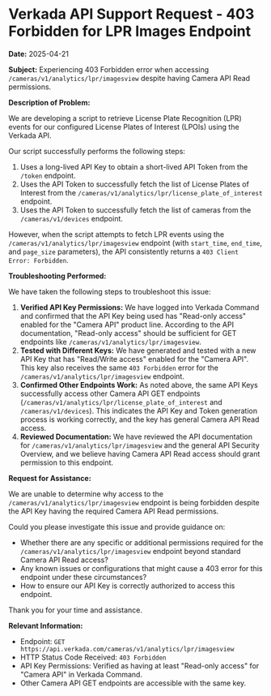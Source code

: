 # Verkada API Support Request - 403 Forbidden for LPR Images Endpoint

**Date:** 2025-04-21

**Subject:** Experiencing 403 Forbidden error when accessing `/cameras/v1/analytics/lpr/imagesview` despite having Camera API Read permissions.

**Description of Problem:**

We are developing a script to retrieve License Plate Recognition (LPR) events for our configured License Plates of Interest (LPOIs) using the Verkada API.

Our script successfully performs the following steps:
1.  Uses a long-lived API Key to obtain a short-lived API Token from the `/token` endpoint.
2.  Uses the API Token to successfully fetch the list of License Plates of Interest from the `/cameras/v1/analytics/lpr/license_plate_of_interest` endpoint.
3.  Uses the API Token to successfully fetch the list of cameras from the `/cameras/v1/devices` endpoint.

However, when the script attempts to fetch LPR events using the `/cameras/v1/analytics/lpr/imagesview` endpoint (with `start_time`, `end_time`, and `page_size` parameters), the API consistently returns a `403 Client Error: Forbidden`.

**Troubleshooting Performed:**

We have taken the following steps to troubleshoot this issue:
1.  **Verified API Key Permissions:** We have logged into Verkada Command and confirmed that the API Key being used has "Read-only access" enabled for the "Camera API" product line. According to the API documentation, "Read-only access" should be sufficient for GET endpoints like `/cameras/v1/analytics/lpr/imagesview`.
2.  **Tested with Different Keys:** We have generated and tested with a new API Key that has "Read/Write access" enabled for the "Camera API". This key also receives the same `403 Forbidden` error for the `/cameras/v1/analytics/lpr/imagesview` endpoint.
3.  **Confirmed Other Endpoints Work:** As noted above, the same API Keys successfully access other Camera API GET endpoints (`/cameras/v1/analytics/lpr/license_plate_of_interest` and `/cameras/v1/devices`). This indicates the API Key and Token generation process is working correctly, and the key has general Camera API Read access.
4.  **Reviewed Documentation:** We have reviewed the API documentation for `/cameras/v1/analytics/lpr/imagesview` and the general API Security Overview, and we believe having Camera API Read access should grant permission to this endpoint.

**Request for Assistance:**

We are unable to determine why access to the `/cameras/v1/analytics/lpr/imagesview` endpoint is being forbidden despite the API Key having the required Camera API Read permissions.

Could you please investigate this issue and provide guidance on:
*   Whether there are any specific or additional permissions required for the `/cameras/v1/analytics/lpr/imagesview` endpoint beyond standard Camera API Read access?
*   Any known issues or configurations that might cause a 403 error for this endpoint under these circumstances?
*   How to ensure our API Key is correctly authorized to access this endpoint.

Thank you for your time and assistance.

**Relevant Information:**
*   Endpoint: `GET https://api.verkada.com/cameras/v1/analytics/lpr/imagesview`
*   HTTP Status Code Received: `403 Forbidden`
*   API Key Permissions: Verified as having at least "Read-only access" for "Camera API" in Verkada Command.
*   Other Camera API GET endpoints are accessible with the same key.
```
